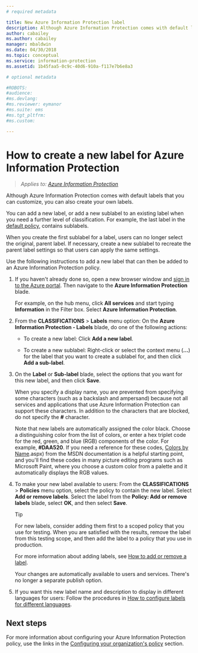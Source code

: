 ```yaml
---
# required metadata

title: New Azure Information Protection label
description: Although Azure Information Protection comes with default labels that you can customize, you can also create your own labels that users see on the Information Protection bar.
author: cabailey
ms.author: cabailey
manager: mbaldwin
ms.date: 04/30/2018
ms.topic: conceptual
ms.service: information-protection
ms.assetid: 1b45faa5-0c9c-40d6-910a-f117e7b6e8a3

# optional metadata

#ROBOTS:
#audience:
#ms.devlang:
#ms.reviewer: eymanor
#ms.suite: ems
#ms.tgt_pltfrm:
#ms.custom:

---
```


# How to create a new label for Azure Information Protection

>*Applies to: [Azure Information Protection](https://azure.microsoft.com/pricing/details/information-protection)*

Although Azure Information Protection comes with default labels that you can customize, you can also create your own labels.

You can add a new label, or add a new sublabel to an existing label when you need a further level of classification. For example, the last label in the [default policy](configure-policy-default.md), contains sublabels.

When you create the first sublabel for a label, users can no longer select the original, parent label. If necessary, create a new sublabel to recreate the parent label settings so that users can apply the same settings.

Use the following instructions to add a new label that can then be added to an Azure Information Protection policy.

1. If you haven't already done so, open a new browser window and [sign in to the Azure portal](configure-policy.md#signing-in-to-the-azure-portal). Then navigate to the **Azure Information Protection** blade.
    
    For example, on the hub menu, click **All services** and start typing **Information** in the Filter box. Select **Azure Information Protection**.

2. From the **CLASSIFICATIONS** > **Labels** menu option: On the **Azure Information Protection - Labels** blade, do one of the following actions:
    
    - To create a new label: Click **Add a new label**.
    
    - To create a new sublabel: Right-click or select the context menu (**...**) for the label that you want to create a sublabel for, and then click **Add a sub-label**.

4. On the **Label** or **Sub-label** blade, select the options that you want for this new label, and then click **Save**.
    
    When you specify a display name, you are prevented from specifying some characters (such as a backslash and ampersand) because not all services and applications that use Azure Information Protection can support these characters. In addition to the characters that are blocked, do not specify the **#** character.    
    
    Note that new labels are automatically assigned the color black. Choose a distinguishing color from the list of colors, or enter a hex triplet code for the red, green, and blue (RGB) components of the color. For example, **#DAA520**. If you need a reference for these codes, [Colors by Name](https://msdn.microsoft.com/library/aa358802\(v=vs.85).aspx) from the MSDN documentation is a helpful starting point, and you'll find these codes in many picture editing programs such as Microsoft Paint, where you choose a custom color from a palette and it automatically displays the RGB values.

5. To make your new label available to users: From the **CLASSIFICATIONS** > **Policies** menu option, select the policy to contain the new label. Select **Add or remove labels**. Select the label from the **Policy: Add or remove labels** blade, select **OK**, and then select **Save**.
    
    >[!TIP]
    >For new labels, consider adding them first to a scoped policy that you use for testing. When you are satisfied with the results, remove the label from this testing scope, and then add the label to a policy that you use in production.     
    
    For more information about adding labels, see [How to add or remove a label](configure-policy-add-remove-label.md).
    
    Your changes are automatically available to users and services. There's no longer a separate publish option.

6. If you want this new label name and description to display in different languages for users: Follow the procedures in [How to configure labels for different languages](configure-policy-languages.md). 

## Next steps

For more information about configuring your Azure Information Protection policy, use the links in the [Configuring your organization's policy](configure-policy.md#configuring-your-organizations-policy) section.  


